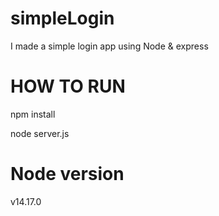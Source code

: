 # simpleLogin
I made a simple login app using Node &amp; express

# HOW TO RUN
npm install

node server.js

# Node version
v14.17.0
